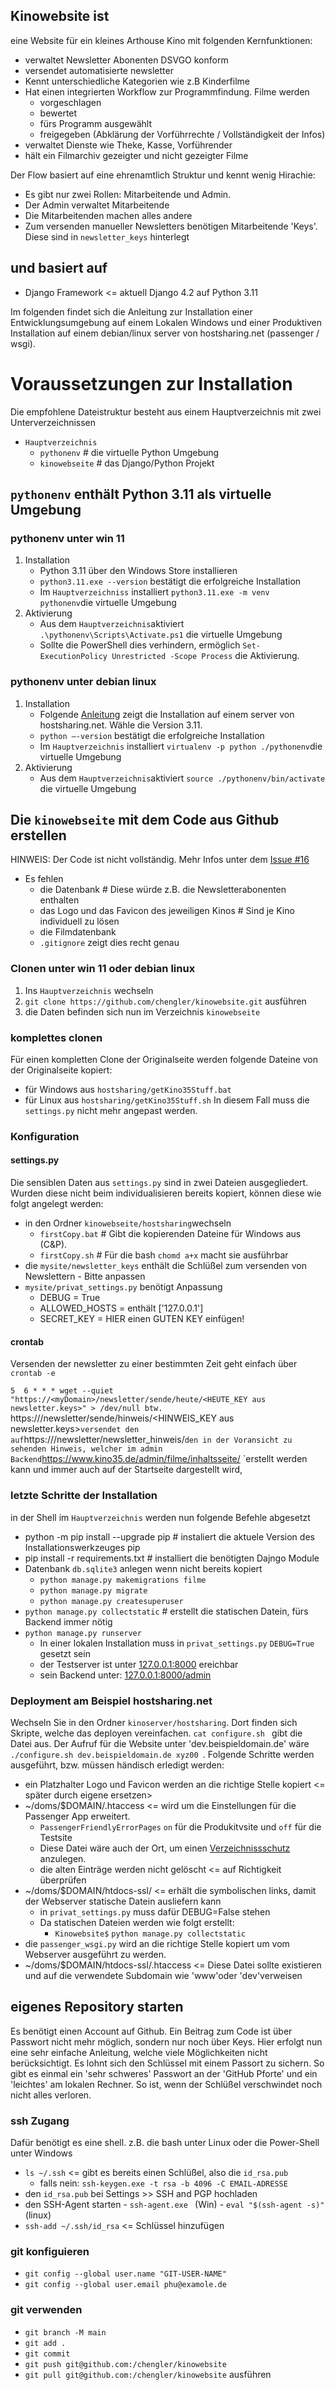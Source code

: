 ## Kinowebsite ist 
eine Website für ein kleines Arthouse Kino mit folgenden Kernfunktionen:
- verwaltet Newsletter Abonenten DSVGO konform
- versendet automatisierte newsletter
- Kennt unterschiedliche Kategorien wie z.B Kinderfilme
- Hat einen integrierten Workflow zur Programmfindung. Filme werden
  - vorgeschlagen
  - bewertet
  - fürs Programm ausgewählt
  - freigegeben (Abklärung der Vorführrechte / Vollständigkeit der Infos)
- verwaltet Dienste wie Theke, Kasse, Vorführender
- hält ein Filmarchiv gezeigter und nicht gezeigter Filme
  
Der Flow basiert auf eine ehrenamtlich Struktur und kennt wenig Hirachie:
- Es gibt nur zwei Rollen: Mitarbeitende und Admin.
- Der Admin verwaltet Mitarbeitende
- Die Mitarbeitenden machen alles andere
- Zum versenden manueller Newsletters benötigen Mitarbeitende 'Keys'. Diese sind in `newsletter_keys` hinterlegt

## und basiert auf
- Django Framework <= aktuell Django 4.2 auf Python 3.11

Im folgenden findet sich die Anleitung zur Installation einer Entwicklungsumgebung auf einem Lokalen Windows und einer Produktiven Installation auf einem debian/linux server von hostsharing.net (passenger / wsgi).

# Voraussetzungen zur Installation
Die empfohlene Dateistruktur besteht aus einem Hauptverzeichnis mit zwei Unterverzeichnissen
- `Hauptverzeichnis`
    - `pythonenv` # die virtuelle Python Umgebung
    - `kinowebseite` # das Django/Python Projekt
      
## `pythonenv` enthält Python 3.11 als virtuelle Umgebung
### pythonenv unter win 11
1. Installation
    -  Python 3.11 über den Windows Store installieren
    - `python3.11.exe --version` bestätigt die erfolgreiche Installation
    - Im `Hauptverzeichniss` installiert `python3.11.exe -m venv pythonenv`die virtuelle Umgebung
2. Aktivierung
    - Aus dem `Hauptverzeichnis`aktiviert `.\pythonenv\Scripts\Activate.ps1` die virtuelle Umgebung
    - Sollte die PowerShell dies verhindern, ermöglich `Set-ExecutionPolicy Unrestricted -Scope Process` die Aktivierung.

### pythonenv unter debian linux
1. Installation
    - Folgende [Anleitung](https://wiki.hostsharing.net/index.php?title=Eigenes_Python_installieren) zeigt die Installation auf einem server von hostsharing.net. Wähle die Version 3.11.
    - `python –-version` bestätigt die erfolgreiche Installation
    - Im `Hauptverzeichnis` installiert `virtualenv -p python ./pythonenv`die virtuelle Umgebung
2. Aktivierung
    - Aus dem `Hauptverzeichnis`aktiviert `source ./pythonenv/bin/activate` die virtuelle Umgebung
  
## Die `kinowebseite` mit dem Code aus Github erstellen
HINWEIS: Der Code ist nicht vollständig. Mehr Infos unter dem [Issue #16](https://github.com/chengler/kinowebsite/issues/16)
- Es fehlen 
    - die Datenbank # Diese würde z.B. die Newsletterabonenten enthalten
    - das Logo und das Favicon des jeweiligen Kinos # Sind je Kino individuell zu lösen
    - die Filmdatenbank
    - `.gitignore` zeigt dies recht genau

### Clonen unter win 11 oder debian linux
1. Ins `Hauptverzeichnis` wechseln
2. `git clone https://github.com/chengler/kinowebsite.git` ausführen
3. die Daten befinden sich nun im Verzeichnis `kinowebseite`

### komplettes clonen
Für einen kompletten Clone der Originalseite werden folgende Dateine von der Originalseite kopiert:
   -  für Windows aus `hostsharing/getKino35Stuff.bat`
   -  für Linux aus `hostsharing/getKino35Stuff.sh`
In diesem Fall muss die `settings.py` nicht mehr angepast werden.

### Konfiguration
#### settings.py
Die sensiblen Daten aus `settings.py` sind in zwei Dateien ausgegliedert. Wurden diese nicht beim individualisieren bereits kopiert, können diese wie folgt angelegt werden:
- in den Ordner `kinowebseite/hostsharing`wechseln
    - `firstCopy.bat` # Gibt die kopierenden Dateine für Windows aus (C&P).
    - `firstCopy.sh` # Für die bash `chomd a+x` macht sie ausführbar
-  die `mysite/newsletter_keys` enthält die Schlüßel zum versenden von Newslettern - Bitte anpassen
-  `mysite/privat_settings.py` benötigt Anpassung
    - DEBUG = True
    - ALLOWED_HOSTS = enthält ['127.0.0.1']
    - SECRET_KEY = HIER einen GUTEN KEY einfügen!
#### crontab
Versenden der newsletter zu einer bestimmten Zeit geht einfach über `crontab -e`

`5  6 * * * wget --quiet  "https://<myDomain>/newsletter/sende/heute/<HEUTE_KEY aus newsletter.keys>" > /dev/null
btw. `https://<myDomain>/newsletter/sende/hinweis/<HINWEIS_KEY aus newsletter.keys>` versendet den auf `https://<myDomain>/newsletter/newsletter_hinweis/` den in der Voransicht zu sehenden Hinweis, welcher im admin Backend `https://www.kino35.de/admin/filme/inhaltsseite/ `erstellt werden kann und immer auch auf der Startseite dargestellt wird,


### letzte Schritte der Installation
in der Shell im `Hauptverzeichnis` werden nun folgende Befehle abgesetzt
- python -m pip install --upgrade pip # instaliert die aktuele Version des Installationswerkzeuges pip
- pip install -r requirements.txt     # installiert die benötigten Dajngo Module
- Datenbank `db.sqlite3` anlegen wenn nicht bereits kopiert
    - `python manage.py makemigrations filme`
    - `python manage.py migrate`
    - `python manage.py createsuperuser`
- `python manage.py collectstatic` # erstellt die statischen Datein, fürs Backend immer nötig
- `python manage.py runserver` 
    - In einer lokalen Installation muss in `privat_settings.py` `DEBUG=True` gesetzt sein
    - der Testserver ist unter [127.0.0.1:8000](http://127.0.0.1:8000/) ereichbar 
    - sein Backend unter: [127.0.0.1:8000/admin](http://127.0.0.1:8000/admin)

### Deployment am Beispiel hostsharing.net
Wechseln Sie in den Ordner `kinoserver/hostsharing`. Dort finden sich Skripte, welche das deployen vereinfachen. 
`cat configure.sh ` gibt die Datei aus. Der Aufruf für die Website unter 'dev.beispieldomain.de' wäre 
`./configure.sh dev.beispieldomain.de xyz00
`. Folgende Schritte werden ausgeführt, bzw. müssen händisch erledigt werden:
- ein Platzhalter Logo und Favicon werden an die richtige Stelle kopiert <= später durch eigene ersetzen>
- ~/doms/$DOMAIN/.htaccess <= wird um die Einstellungen für die Passenger App erweitert.
    -  `PassengerFriendlyErrorPages` `on` für die Produkitvsite und `off` für die Testsite
    -  Diese Datei wäre auch der Ort, um einen [Verzeichnissschutz](https://wiki.hostsharing.net/index.php?title=.htaccess#Passwortschutz_f.C3.BCr_Dateien) anzulegen.
    -  die alten Einträge werden nicht gelöscht <= auf Richtigkeit überprüfen
- ~/doms/$DOMAIN/htdocs-ssl/ <= erhält die symbolischen links, damit der Webserver statische Datein ausliefern kann
    - in `privat_settings.py` muss dafür DEBUG=False stehen
    - Da statischen Dateien werden wie folgt erstellt:
        - `Kinowebsite$` `python manage.py collectstatic` 
 - die `passenger_wsgi.py` wird an die richtige Stelle kopiert um vom Webserver ausgeführt zu werden.
-  ~/doms/$DOMAIN/htdocs-ssl/.htaccess <= Diese Datei sollte existieren und auf die verwendete Subdomain wie  'www'oder  'dev'verweisen

## eigenes Repository starten
Es benötigt einen Account auf Github. Ein Beitrag zum Code ist über Passwort nicht mehr möglich, sondern nur noch über Keys. Hier erfolgt nun eine sehr einfache Anleitung, welche viele Möglichkeiten nicht berücksichtigt.
Es lohnt sich den Schlüssel mit einem Passort zu sichern. So gibt es einmal ein 'sehr schweres' Passwort an der 'GitHub Pforte' und ein 'leichtes' am lokalen Rechner. So ist, wenn der Schlüßel verschwindet noch nicht alles verloren.
### ssh Zugang
Dafür benötigt es eine shell. z.B. die bash unter Linux oder die Power-Shell unter Windows
- `ls ~/.ssh` <= gibt es bereits einen Schlüßel, also die `id_rsa.pub`
    - falls nein: `ssh-keygen.exe -t rsa -b 4096 -C EMAIL-ADRESSE`
- den `id_rsa.pub` bei Settings >> SSH and PGP  hochladen
- den SSH-Agent starten
      - `ssh-agent.exe ` (Win)
      - `eval "$(ssh-agent -s)" `(linux)
- `ssh-add ~/.ssh/id_rsa` <= Schlüssel hinzufügen

### git konfiguieren 
- `git config --global user.name "GIT-USER-NAME"`
- `git config --global user.email phu@examole.de`

### git verwenden
- `git branch -M main`
- `git add .`
- `git commit`
- `git push git@github.com:/chengler/kinowebsite`
- `git pull git@github.com:/chengler/kinowebsite` ausführen




